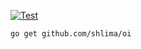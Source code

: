 [![Test](https://github.com/shlima/oi/actions/workflows/test.yml/badge.svg)](https://github.com/shlima/oi/actions/workflows/test.yml)

```bash
go get github.com/shlima/oi
```
